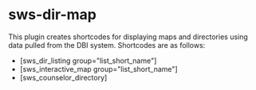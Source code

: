 # sws-dir-map

This plugin creates shortcodes for displaying maps and directories using data pulled from the DBI system. Shortcodes are as follows:

* [sws_dir_listing group="list_short_name"]
* [sws_interactive_map group="list_short_name"]
* [sws_counselor_directory]


